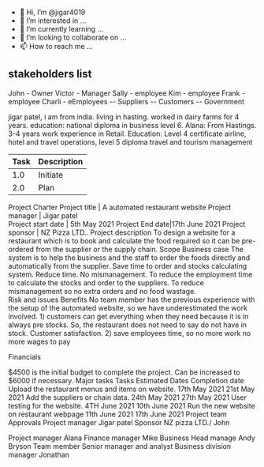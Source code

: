 - 👋 Hi, I’m @jigar4019
- 👀 I’m interested in ...
- 🌱 I’m currently learning ...
- 💞️ I’m looking to collaborate on ...
- 📫 How to reach me ...

<!---
jigar4019/alana  is a ✨ special ✨ repository because its `README.md` (this file) appears on your GitHub profile.
You can click the Preview link to take a look at your changes.
--->
## stakeholders list 
John - Owner
Victor - Manager
Sally - employee
Kim - employee
Frank - employee 
Charli - eEmployees
  --     Suppliers
  --     Customers
  --     Government
  
jigar patel, i am from india. living in hasting. worked in dairy farms for 4 years. education: national diploma in business level 6. 
Alana: From Hastings. 3-4 years work experience in Retail. Education: Level 4 certificate airline, hotel and travel operations, level 5 diploma travel and tourism management  

| Task        | Description |
| ----------- | ----------- |
| 1.0         | Initiate    |
| 2.0         | Plan        |   
 Project Charter 
Project title | A automated restaurant website 	Project manager   |  	Jigar patel  
Project start date | 5th May 2021 	Project End date|17th June 2021 	Project sponsor | NZ Pizza LTD..
                                                                   Project description 
To design a website for a restaurant which is to book and calculate the food required so it can be pre-ordered from the supplier or the supply chain.
                                  Scope 		                                     Business case 
The system is to help the business and the staff to order the foods directly and automatically from the supplier. Save time to order and stocks calculating system. Reduce time. No mismanagement. 		To reduce the employment time to calculate the stocks and order to the suppliers. To reduce mismanagement so no extra orders and no food wastage.  
                          Risk and issues 		                                      Benefits 
No team member has the previous experience with the setup of the automated website, so we have underestimated the work involved. 		1) customers can get everything when they need because it is in always pre stocks. So, the restaurant does not need to say do not have in stock. Customer satisfaction. 
2) save employees time, so no more work no more wages to pay 

Financials 
	
$4500 is the initial budget to complete the project. Can be increased to $6000 if necessary. 
                                                                           Major tasks 
                             Tasks 	      Estimated   Dates 	           Completion date 
Upload the restaurant menus and items on website. 	17th May 2021 	21st May 2021
Add the suppliers or chain data. 	24th May 2021 	27th May 2021
User testing for the website.	4TH June 2021 	10th June 2021
Run the new website on restaurant webpage 	11th June 2021 	17th June 2021
                           Project team 	                                       Approvals 
Project manager 	Jigar patel 
	Sponsor 	NZ pizza LTD./ John 

Project manager 	Alana 	Finance manager 	Mike 
		Business Head manage 
	Andy Bryson 
Team member 	Senior manager and analyst 	Business division manager 	Jonathan 



